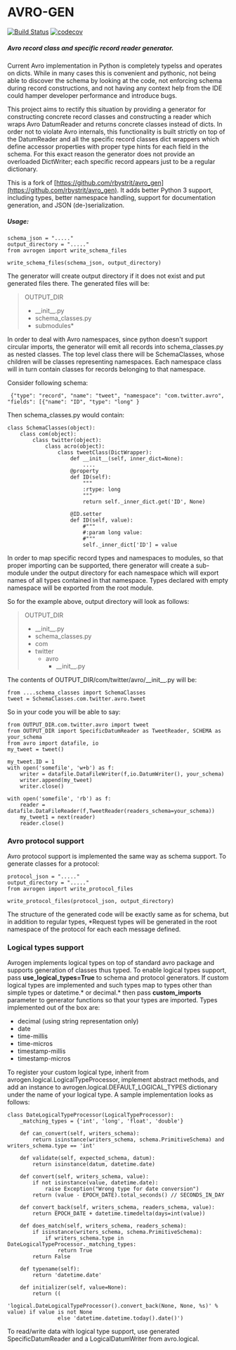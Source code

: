 AVRO-GEN
========

[![Build Status](https://travis-ci.org/rbystrit/avro_gen.svg?branch=master)](https://travis-ci.org/rbystrit/avro_gen)
[![codecov](https://codecov.io/gh/rbystrit/avro_gen/branch/master/graph/badge.svg)](https://codecov.io/gh/rbystrit/avro_gen)
##### Avro record class and specific record reader generator.

Current Avro implementation in Python is completely typelss and operates on dicts. 
While in many cases this is convenient and pythonic, not being able to discover the schema
by looking at the code, not enforcing schema during record constructions, and not having any 
context help from the IDE could hamper developer performance and introduce bugs. 

This project aims to rectify this situation by providing a generator for constructing concrete
record classes and constructing a reader which wraps Avro DatumReader and returns concrete classes
instead of dicts. In order not to violate Avro internals, this functionality is built strictly
on top of the DatumReader and all the specific record classes dict wrappers which define accessor
properties with proper type hints for each field in the schema. For this exact reason the 
generator does not provide an overloaded DictWriter; each specific record appears just to be a 
regular dictionary.

This is a fork of [https://github.com/rbystrit/avro_gen](https://github.com/rbystrit/avro_gen).
It adds better Python 3 support, including types, better namespace handling, support for
documentation generation, and JSON (de-)serialization.
 
##### Usage:
    schema_json = "....."
    output_directory = "....."
    from avrogen import write_schema_files
    
    write_schema_files(schema_json, output_directory)
    
The generator will create output directory if it does not exist and put generated files there. 
The generated files will be:

>  OUTPUT_DIR
>  + \_\_init\_\_.py   
>  + schema_classes.py 
>  + submodules*
 
In order to deal with Avro namespaces, since python doesn't support circular imports, the generator
 will emit all records into schema_classes.py as nested classes. The top level class there will be
 SchemaClasses, whose children will be classes representing namespaces. Each namespace class will 
 in turn contain classes for records belonging to that namespace. 
 
 Consider following schema:
 
     {"type": "record", "name": "tweet", "namespace": "com.twitter.avro", "fields": [{"name": "ID", "type": "long" }
 
 Then schema_classes.py would contain:
 
    class SchemaClasses(object):
        class com(object):
            class twitter(object):
                class acro(object):
                    class tweetClass(DictWrapper):
                        def __init__(self, inner_dict=None):
                            ....
                        @property
                        def ID(self):
                            """
                            :rtype: long
                            """
                            return self._inner_dict.get('ID', None)
                        
                        @ID.setter
                        def ID(self, value):
                            #"""
                            #:param long value:
                            #"""
                            self._inner_dict['ID'] = value                        
    
 In order to map specific record types and namespaces to modules, so that proper importing can
 be supported, there generator will create a sub-module under the output directory for each namespace
 which will export names of all types contained in that namespace. Types declared with empty 
 namespace will be exported from the root module. 
 
 So for the example above, output directory will look as follows:
 
 >  OUTPUT_DIR
 >  + \_\_init\_\_.py
 >  + schema_classes.py
 >  + com
 >   + twitter
 >     + avro
 >       + \_\_init\_\_.py  

The contents of OUTPUT_DIR/com/twitter/avro/\_\_init\_\_.py will be:
    
    from ....schema_classes import SchemaClasses
    tweet = SchemaClasses.com.twitter.avro.tweet
    
So in your code you will be able to say:
    
    from OUTPUT_DIR.com.twitter.avro import tweet
    from OUTPUT_DIR import SpecificDatumReader as TweetReader, SCHEMA as your_schema
    from avro import datafile, io
    my_tweet = tweet()
    
    my_tweet.ID = 1
    with open('somefile', 'w+b') as f:
        writer = datafile.DataFileWriter(f,io.DatumWriter(), your_schema)
        writer.append(my_tweet)
        writer.close()
    
    with open('somefile', 'rb') as f:
        reader = datafile.DataFileReader(f,TweetReader(readers_schema=your_schema))
        my_tweet1 = next(reader)
        reader.close()
        
       
### Avro protocol support

Avro protocol support is implemented the same way as schema support. To generate classes 
for a protocol:

    protocol_json = "....."
    output_directory = "....."
    from avrogen import write_protocol_files
    
    write_protocol_files(protocol_json, output_directory)
    
The structure of the generated code will be exactly same as for schema, but in addition to
regular types, *Request types will be generated in the root namespace of the protocol for each 
each message defined.

### Logical types support

Avrogen implements logical types on top of standard avro package and supports generation of 
classes thus typed. To enable logical types support, pass **use_logical_types=True** to schema 
and protocol generators. If custom logical types are implemented and such types map to types 
other than simple types or datetime.* or decimal.* then pass **custom_imports** parameter to 
generator functions so that your types are imported. Types implemented out of the box are:

- decimal (using string representation only)
- date
- time-millis
- time-micros
- timestamp-millis
- timestamp-micros

To register your custom logical type, inherit from avrogen.logical.LogicalTypeProcessor, implement
abstract methods, and add an instance to avrogen.logical.DEFAULT_LOGICAL_TYPES dictionary under the 
name of your logical type. A sample implementation looks as follows:

    class DateLogicalTypeProcessor(LogicalTypeProcessor):
        _matching_types = {'int', 'long', 'float', 'double'}
    
        def can_convert(self, writers_schema):
            return isinstance(writers_schema, schema.PrimitiveSchema) and writers_schema.type == 'int'
    
        def validate(self, expected_schema, datum):
            return isinstance(datum, datetime.date)
    
        def convert(self, writers_schema, value):
            if not isinstance(value, datetime.date):
                raise Exception("Wrong type for date conversion")
            return (value - EPOCH_DATE).total_seconds() // SECONDS_IN_DAY
    
        def convert_back(self, writers_schema, readers_schema, value):
            return EPOCH_DATE + datetime.timedelta(days=int(value))
    
        def does_match(self, writers_schema, readers_schema):
            if isinstance(writers_schema, schema.PrimitiveSchema):
                if writers_schema.type in DateLogicalTypeProcessor._matching_types:
                    return True
            return False
    
        def typename(self):
            return 'datetime.date'
    
        def initializer(self, value=None):
            return ((
                        'logical.DateLogicalTypeProcessor().convert_back(None, None, %s)' % value) if value is not None
                    else 'datetime.datetime.today().date()')


To read/write data with logical type support, use generated SpecificDatumReader 
and a LogicalDatumWriter from avro.logical.
 



    
